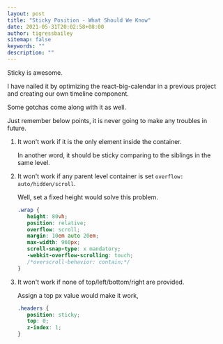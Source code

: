 ```yaml
---
layout: post
title: "Sticky Position - What Should We Know"
date: 2021-05-31T20:02:58+08:00
author: tigressbailey
sitemap: false
keywords: ""
description: ""
---
```


Sticky is awesome.

I have nailed it by optimizing the react-big-calendar in a previous project and creating our own timeline component.

Some gotchas come along with it as well.

Just remember below points, it is never going to make any troubles in future.

1. It won't work if it is the only element inside the container.
   
   In another word, it should be sticky comparing to the siblings in the same level.

2. It won't work if any parent level container is set `overflow: auto/hidden/scroll`.
   
   Well, set a fixed height would solve this problem.

   ```CSS
   .wrap {
      height: 80vh;
      position: relative;
      overflow: scroll;
      margin: 10em auto 20em;
      max-width: 960px;
      scroll-snap-type: x mandatory;
      -webkit-overflow-scrolling: touch;
      /*overscroll-behavior: contain;*/
   }
   ```

3. It won't work if none of top/left/bottom/right are provided.

   Assign a top px value would make it work,

   ```CSS
   .headers {
      position: sticky;
      top: 0;
      z-index: 1;
   }
   ```


<!--more-->
